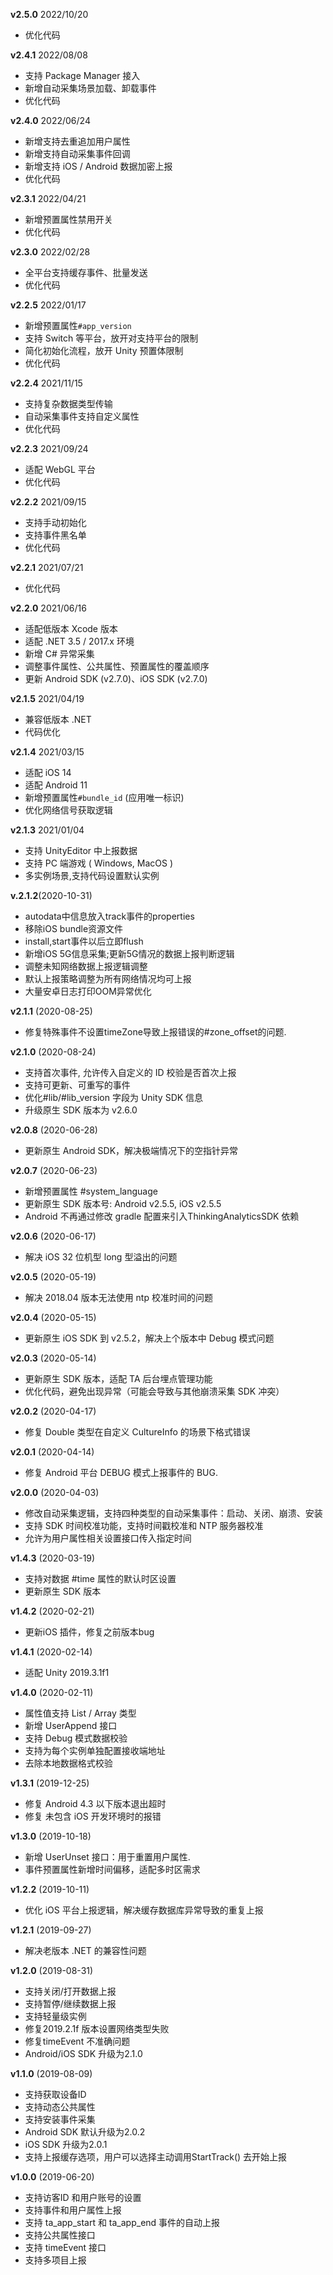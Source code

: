 **v2.5.0** 2022/10/20
- 优化代码

**v2.4.1** 2022/08/08
- 支持 Package Manager 接入
- 新增自动采集场景加载、卸载事件
- 优化代码

**v2.4.0** 2022/06/24
- 新增支持去重追加用户属性
- 新增支持自动采集事件回调
- 新增支持 iOS / Android 数据加密上报
- 优化代码

**v2.3.1** 2022/04/21
- 新增预置属性禁用开关
- 优化代码

**v2.3.0** 2022/02/28
- 全平台支持缓存事件、批量发送
- 优化代码

**v2.2.5** 2022/01/17
- 新增预置属性`#app_version`
- 支持 Switch 等平台，放开对支持平台的限制
- 简化初始化流程，放开 Unity 预置体限制
- 优化代码

**v2.2.4** 2021/11/15
- 支持复杂数据类型传输
- 自动采集事件支持自定义属性
- 优化代码

**v2.2.3** 2021/09/24
- 适配 WebGL 平台
- 优化代码

**v2.2.2** 2021/09/15
- 支持手动初始化
- 支持事件黑名单
- 优化代码

**v2.2.1** 2021/07/21
- 优化代码

**v2.2.0** 2021/06/16
- 适配低版本 Xcode 版本
- 适配 .NET 3.5 / 2017.x 环境
- 新增 C# 异常采集
- 调整事件属性、公共属性、预置属性的覆盖顺序
- 更新 Android SDK (v2.7.0)、iOS SDK (v2.7.0)

**v2.1.5** 2021/04/19
- 兼容低版本 .NET
- 代码优化


**v2.1.4** 2021/03/15
- 适配 iOS 14
- 适配 Android 11
- 新增预置属性`#bundle_id` (应用唯一标识)
- 优化网络信号获取逻辑


**v2.1.3** 2021/01/04
- 支持 UnityEditor 中上报数据
- 支持 PC 端游戏 ( Windows, MacOS )
- 多实例场景,支持代码设置默认实例


**v.2.1.2**(2020-10-31)
- autodata中信息放入track事件的properties
- 移除iOS bundle资源文件
- install,start事件以后立即flush
- 新增iOS 5G信息采集;更新5G情况的数据上报判断逻辑
- 调整未知网络数据上报逻辑调整
- 默认上报策略调整为所有网络情况均可上报
- 大量安卓日志打印OOM异常优化


**v2.1.1** (2020-08-25)
- 修复特殊事件不设置timeZone导致上报错误的#zone_offset的问题.

**v2.1.0** (2020-08-24)
- 支持首次事件, 允许传入自定义的 ID 校验是否首次上报
- 支持可更新、可重写的事件
- 优化#lib/#lib_version 字段为 Unity SDK 信息
- 升级原生 SDK 版本为 v2.6.0

**v2.0.8** (2020-06-28)
- 更新原生 Android SDK，解决极端情况下的空指针异常

**v2.0.7** (2020-06-23)
- 新增预置属性 #system_language
- 更新原生 SDK 版本号: Android v2.5.5, iOS v2.5.5
- Android 不再通过修改 gradle 配置来引入ThinkingAnalyticsSDK 依赖

**v2.0.6** (2020-06-17)
- 解决 iOS 32 位机型 long 型溢出的问题

**v2.0.5** (2020-05-19)
- 解决 2018.04 版本无法使用 ntp 校准时间的问题

**v2.0.4** (2020-05-15)
- 更新原生 iOS SDK 到 v2.5.2，解决上个版本中 Debug 模式问题

**v2.0.3** (2020-05-14)
- 更新原生 SDK 版本，适配 TA 后台埋点管理功能
- 优化代码，避免出现异常（可能会导致与其他崩溃采集 SDK 冲突）

**v2.0.2** (2020-04-17)
- 修复 Double 类型在自定义 CultureInfo 的场景下格式错误

**v2.0.1** (2020-04-14)
- 修复 Android 平台 DEBUG 模式上报事件的 BUG.

**v2.0.0** (2020-04-03)
- 修改自动采集逻辑，支持四种类型的自动采集事件：启动、关闭、崩溃、安装
- 支持 SDK 时间校准功能，支持时间戳校准和 NTP 服务器校准
- 允许为用户属性相关设置接口传入指定时间

**v1.4.3** (2020-03-19)
- 支持对数据 #time 属性的默认时区设置
- 更新原生 SDK 版本

**v1.4.2** (2020-02-21)
- 更新iOS 插件，修复之前版本bug

**v1.4.1** (2020-02-14)
- 适配 Unity 2019.3.1f1

**v1.4.0** (2020-02-11)
- 属性值支持 List / Array 类型
- 新增 UserAppend 接口
- 支持 Debug 模式数据校验
- 支持为每个实例单独配置接收端地址
- 去除本地数据格式校验

**v1.3.1** (2019-12-25)
- 修复 Android 4.3 以下版本退出超时
- 修复 未包含 iOS 开发环境时的报错

**v1.3.0** (2019-10-18)
- 新增 UserUnset 接口：用于重置用户属性.
- 事件预置属性新增时间偏移，适配多时区需求

**v1.2.2** (2019-10-11)
- 优化 iOS 平台上报逻辑，解决缓存数据库异常导致的重复上报

**v1.2.1** (2019-09-27)
- 解决老版本 .NET 的兼容性问题

**v1.2.0** (2019-08-31)
- 支持关闭/打开数据上报
- 支持暂停/继续数据上报
- 支持轻量级实例
- 修复2019.2.1f 版本设置网络类型失败
- 修复timeEvent 不准确问题
- Android/iOS SDK 升级为2.1.0

**v1.1.0** (2019-08-09)
- 支持获取设备ID
- 支持动态公共属性
- 支持安装事件采集
- Android SDK 默认升级为2.0.2
- iOS SDK 升级为2.0.1
- 支持上报缓存选项，用户可以选择主动调用StartTrack() 去开始上报

**v1.0.0** (2019-06-20)
- 支持访客ID 和用户账号的设置
- 支持事件和用户属性上报
- 支持 ta_app_start 和 ta_app_end 事件的自动上报
- 支持公共属性接口
- 支持 timeEvent 接口
- 支持多项目上报
